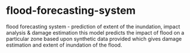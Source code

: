 # flood-forecasting-system
flood forecasting system - prediction of extent of the inundation, impact analysis &amp; damage estimation
this model predicts the impact of flood on a particular zone based upon synthetic data provided which gives damage estimation and extent of inundation of the flood.
